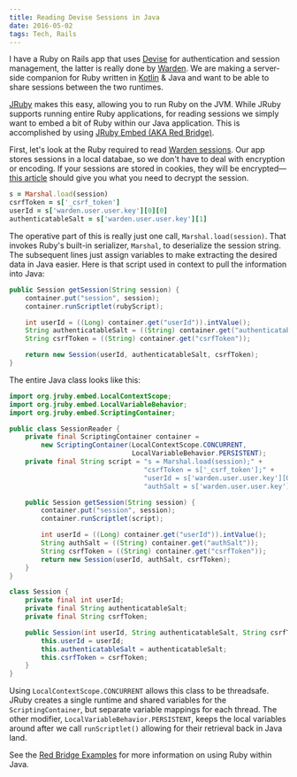 ```yaml
---
title: Reading Devise Sessions in Java
date: 2016-05-02
tags: Tech, Rails
---
```

I have a Ruby on Rails app that uses [Devise](https://github.com/plataformatec/devise) for authentication and session management, the latter is really done by [Warden](https://github.com/hassox/warden).  We are making a server-side companion for Ruby written in [Kotlin](https://kotlinlang.org/) & Java and want to be able to share sessions between the two runtimes.

[JRuby](http://jruby.org/) makes this easy, allowing you to run Ruby on the JVM.  While JRuby supports running entire Ruby applications, for reading sessions we simply want to embed a bit of Ruby within our Java application.  This is accomplished by using [JRuby Embed (AKA Red Bridge)](https://github.com/jruby/jruby/wiki/RedBridge).

First, let's look at the Ruby required to read [Warden sessions](http://stackoverflow.com/a/23683925/17339).  Our app stores sessions in a local databae, so we don't have to deal with encryption or encoding.  If your sessions are stored in cookies, they will be encrypted—[this article](http://nipperlabs.com/rails-secretkeybase) should give you what you need to decrypt the session.

```ruby
s = Marshal.load(session)
csrfToken = s['_csrf_token']
userId = s['warden.user.user.key'][0][0]
authenticatableSalt = s['warden.user.user.key'][1]
```

The operative part of this is really just one call, `Marshal.load(session)`.  That invokes Ruby's built-in serializer, `Marshal`, to deserialize the session string.  The subsequent lines just assign variables to make extracting the desired data in Java easier.  Here is that script used in context to pull the information into Java:


```java
public Session getSession(String session) {
    container.put("session", session);
    container.runScriptlet(rubyScript);

    int userId = ((Long) container.get("userId")).intValue();
    String authenticatableSalt = ((String) container.get("authenticatableSalt"));
    String csrfToken = ((String) container.get("csrfToken"));

    return new Session(userId, authenticatableSalt, csrfToken);
}
```

The entire Java class looks like this:

```java
import org.jruby.embed.LocalContextScope;
import org.jruby.embed.LocalVariableBehavior;
import org.jruby.embed.ScriptingContainer;

public class SessionReader {
    private final ScriptingContainer container =
        new ScriptingContainer(LocalContextScope.CONCURRENT,
                               LocalVariableBehavior.PERSISTENT);
    private final String script = "s = Marshal.load(session);" +
                                  "csrfToken = s['_csrf_token'];" +
                                  "userId = s['warden.user.user.key'][0][0];" +
                                  "authSalt = s['warden.user.user.key'][1];";

    public Session getSession(String session) {
        container.put("session", session);
        container.runScriptlet(script);

        int userId = ((Long) container.get("userId")).intValue();
        String authSalt = ((String) container.get("authSalt"));
        String csrfToken = ((String) container.get("csrfToken"));
        return new Session(userId, authSalt, csrfToken);
    }
}

class Session {
    private final int userId;
    private final String authenticatableSalt;
    private final String csrfToken;

    public Session(int userId, String authenticatableSalt, String csrfToken) {
        this.userId = userId;
        this.authenticatableSalt = authenticatableSalt;
        this.csrfToken = csrfToken;
    }
}
```

Using `LocalContextScope.CONCURRENT` allows this class to be threadsafe.  JRuby creates a single runtime and shared variables for the `ScriptingContainer`, but separate variable mappings for each thread.  The other modifier, `LocalVariableBehavior.PERSISTENT`, keeps the local variables around after we call `runScriptlet()` allowing for their retrieval back in Java land.

See the [Red Bridge Examples](https://github.com/jruby/jruby/wiki/RedBridgeExamples) for more information on using Ruby within Java.
